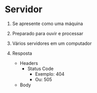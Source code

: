 # Servidor

1. Se apresente como uma máquina

2. Preparado para ouvir e processar

3. Vários servidores em um computador

4. Resposta
    - Headers
        - Status Code
            - Exemplo: 404
            - Ou: 505
    - Body